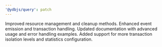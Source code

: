 ```yaml
---
'@ydbjs/query': patch
---
```


Improved resource management and cleanup methods.
Enhanced event emission and transaction handling.
Updated documentation with advanced usage and error handling examples.
Added support for more transaction isolation levels and statistics configuration.
